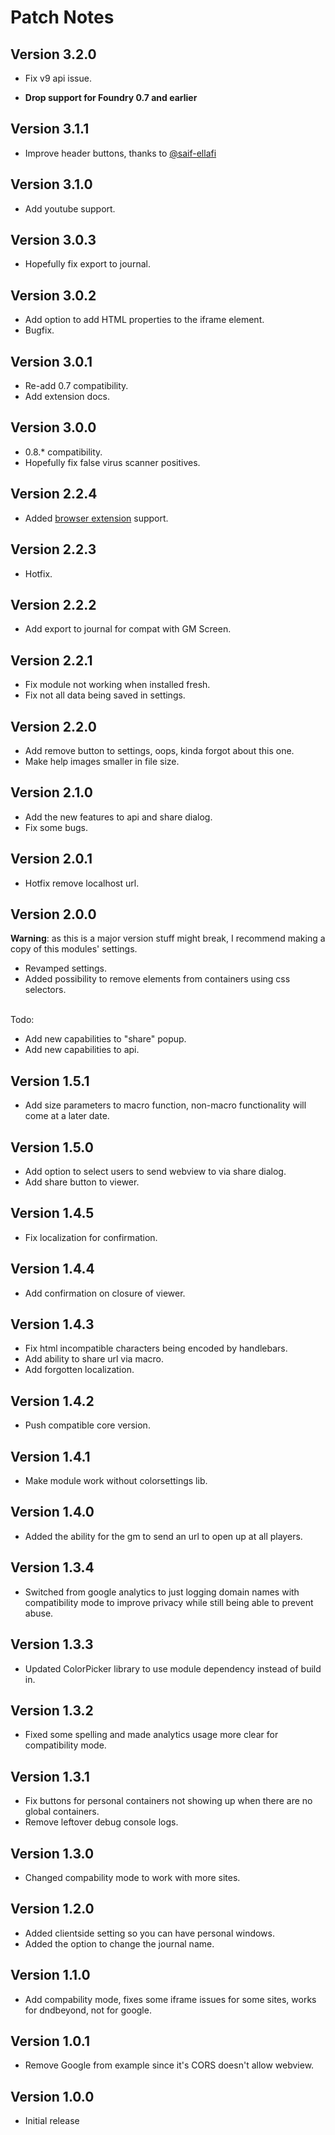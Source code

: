 # Patch Notes

## Version 3.2.0

- Fix v9 api issue.

- **Drop support for Foundry 0.7 and earlier**

## Version 3.1.1

- Improve header buttons, thanks to [@saif-ellafi](https://github.com/saif-ellafi)

## Version 3.1.0

- Add youtube support.

## Version 3.0.3

- Hopefully fix export to journal.

## Version 3.0.2

- Add option to add HTML properties to the iframe element.
- Bugfix.

## Version 3.0.1

- Re-add 0.7 compatibility.
- Add extension docs.

## Version 3.0.0

- 0.8.\* compatibility.
- Hopefully fix false virus scanner positives.

## Version 2.2.4

- Added [browser extension](https://github.com/ardittristan/FoundryVTT-Inline-Webviewer-Extension) support.

## Version 2.2.3

- Hotfix.

## Version 2.2.2

- Add export to journal for compat with GM Screen.

## Version 2.2.1

- Fix module not working when installed fresh.
- Fix not all data being saved in settings.

## Version 2.2.0

- Add remove button to settings, oops, kinda forgot about this one.
- Make help images smaller in file size.

## Version 2.1.0

- Add the new features to api and share dialog.
- Fix some bugs.

## Version 2.0.1

- Hotfix remove localhost url.

## Version 2.0.0

**Warning**: as this is a major version stuff might break, I recommend making a copy of this modules' settings.

- Revamped settings.
- Added possibility to remove elements from containers using css selectors.

&nbsp;  
Todo:

- Add new capabilities to "share" popup.
- Add new capabilities to api.

## Version 1.5.1

- Add size parameters to macro function, non-macro functionality will come at a later date.

## Version 1.5.0

- Add option to select users to send webview to via share dialog.
- Add share button to viewer.

## Version 1.4.5

- Fix localization for confirmation.

## Version 1.4.4

- Add confirmation on closure of viewer.

## Version 1.4.3

- Fix html incompatible characters being encoded by handlebars.
- Add ability to share url via macro.
- Add forgotten localization.

## Version 1.4.2

- Push compatible core version.

## Version 1.4.1

- Make module work without colorsettings lib.

## Version 1.4.0

- Added the ability for the gm to send an url to open up at all players.

## Version 1.3.4

- Switched from google analytics to just logging domain names with compatibility mode to improve privacy while still being able to prevent abuse.

## Version 1.3.3

- Updated ColorPicker library to use module dependency instead of build in.

## Version 1.3.2

- Fixed some spelling and made analytics usage more clear for compatibility mode.

## Version 1.3.1

- Fix buttons for personal containers not showing up when there are no global containers.
- Remove leftover debug console logs.

## Version 1.3.0

- Changed compability mode to work with more sites.

## Version 1.2.0

- Added clientside setting so you can have personal windows.
- Added the option to change the journal name.

## Version 1.1.0

- Add compability mode, fixes some iframe issues for some sites, works for dndbeyond, not for google.

## Version 1.0.1

- Remove Google from example since it's CORS doesn't allow webview.

## Version 1.0.0

- Initial release
